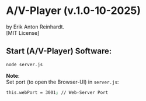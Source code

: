 # A/V-Player (v.1.0-10-2025)

by Erik Anton Reinhardt.<br>
[MIT License]

## Start (A/V-Player) Software:

```bash
node server.js
```

**Note**: <br> 
Set port (to open the Browser-UI) in `server.js`:

```bash
this.webPort = 3001; // Web-Server Port
```
